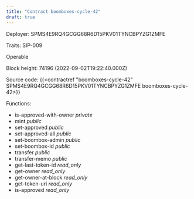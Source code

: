 ```yaml
---
title: "Contract boomboxes-cycle-42"
draft: true
---
```

Deployer: SPMS4E9RQ4GCGG68R6D15PKV01TYNCBPYZG1ZMFE

Traits:
SIP-009 

Operable

Block height: 74196 (2022-09-02T19:22:40.000Z)

Source code: {{<contractref "boomboxes-cycle-42" SPMS4E9RQ4GCGG68R6D15PKV01TYNCBPYZG1ZMFE boomboxes-cycle-42>}}

Functions:

* is-approved-with-owner _private_
* mint _public_
* set-approved _public_
* set-approved-all _public_
* set-boombox-admin _public_
* set-boombox-id _public_
* transfer _public_
* transfer-memo _public_
* get-last-token-id _read_only_
* get-owner _read_only_
* get-owner-at-block _read_only_
* get-token-uri _read_only_
* is-approved _read_only_
